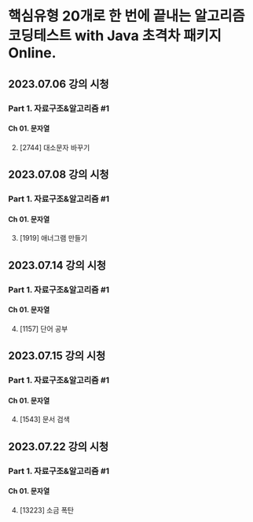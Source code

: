 # 핵심유형 20개로 한 번에 끝내는 알고리즘 코딩테스트 with Java 초격차 패키지 Online.

## 2023.07.06 강의 시청

### Part 1. 자료구조&알고리즘 #1

#### Ch 01. 문자열

2. [2744] 대소문자 바꾸기

## 2023.07.08 강의 시청

### Part 1. 자료구조&알고리즘 #1

#### Ch 01. 문자열

3. [1919] 애너그램 만들기

## 2023.07.14 강의 시청

### Part 1. 자료구조&알고리즘 #1

#### Ch 01. 문자열

4. [1157] 단어 공부

## 2023.07.15 강의 시청

### Part 1. 자료구조&알고리즘 #1

#### Ch 01. 문자열

4. [1543] 문서 검색

## 2023.07.22 강의 시청

### Part 1. 자료구조&알고리즘 #1

#### Ch 01. 문자열

4. [13223] 소금 폭탄
